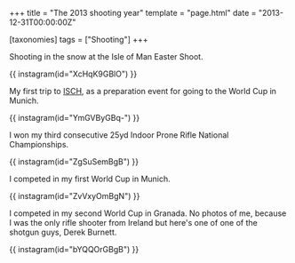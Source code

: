 +++
title = "The 2013 shooting year"
template = "page.html"
date = "2013-12-31T00:00:00Z"

[taxonomies]
tags = ["Shooting"]
+++

Shooting in the snow at the Isle of Man Easter Shoot.

{{ instagram(id="XcHqK9GBlO") }}

My first trip to [ISCH](https://i-s-c-h.de/), as a preparation event for going
to the World Cup in Munich.

{{ instagram(id="YmGVByGBq-") }}

I won my third consecutive 25yd Indoor Prone Rifle National Championships.

{{ instagram(id="ZgSuSemBgB") }}

I competed in my first World Cup in Munich.

{{ instagram(id="ZvVxyOmBgN") }}

I competed in my second World Cup in Granada. No photos of me, because I was
the only rifle shooter from Ireland but here's one of one of the shotgun guys,
Derek Burnett.

{{ instagram(id="bYQQOrGBgB") }}

